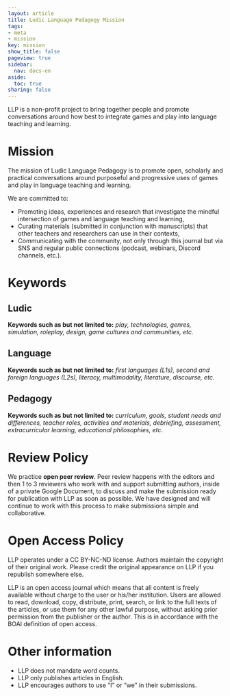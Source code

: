 ```yaml
---
layout: article
title: Ludic Language Pedagogy Mission
tags:
- meta
- mission
key: mission
show_title: false
pageview: true
sidebar:
  nav: docs-en
aside:
  toc: true
sharing: false
---
```


LLP is a non-profit project to bring together people and promote conversations around how best to integrate games and play into language teaching and learning.

# Mission

The mission of Ludic Language Pedagogy is to promote open, scholarly and practical conversations around purposeful and progressive uses of games and play in language teaching and learning.

We are committed to:

- Promoting ideas, experiences and research that investigate the mindful intersection of games and language teaching and learning,
- Curating materials (submitted in conjunction with manuscripts) that other teachers and researchers can use in their contexts,
- Communicating with the community, not only through this journal but via SNS and regular public connections (podcast, webinars, Discord channels, etc.).

# Keywords

## Ludic	

**Keywords such as but not limited to:** *play, technologies, genres, simulation, roleplay, design, game cultures and communities, etc.*

## Language	

**Keywords such as but not limited to:** *first languages (L1s), second and foreign languages (L2s), literacy, multimodality, literature, discourse, etc.*

## Pedagogy	

**Keywords such as but not limited to:** *curriculum, goals, student needs and differences, teacher roles, activities and materials, debriefing, assessment, extracurricular learning, educational philosophies, etc.*


# Review Policy

We practice **open peer review**. Peer review happens with the editors and then 1 to 3 reviewers who work with and support submitting authors, inside of a private Google Document, to discuss and make the submission ready for publication with LLP as soon as possible. We have designed and will continue to work with this process to make submissions simple and collaborative.


# Open Access Policy
LLP operates under a CC BY-NC-ND license. Authors maintain the copyright of their original work. Please credit the original appearance on LLP if you republish somewhere else.

LLP is an open access journal which means that all content is freely available without charge to the user or his/her institution. Users are allowed to read, download, copy, distribute, print, search, or link to the full texts of the articles, or use them for any other lawful purpose, without asking prior permission from the publisher or the author. This is in accordance with the BOAI definition of open access. 

# Other information

- LLP does not mandate word counts.
- LLP only publishes articles in English.
- LLP encourages authors to use “I” or “we” in their submissions.